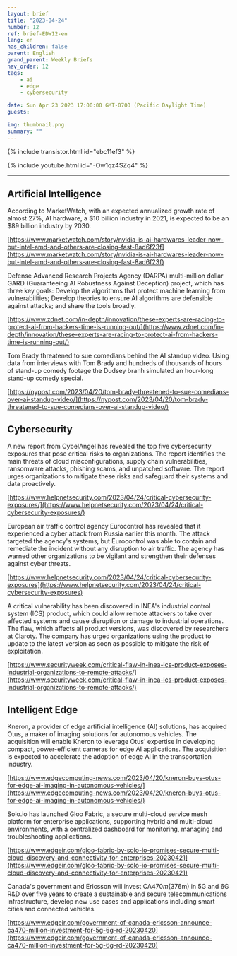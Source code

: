 ```yaml
---
layout: brief
title: "2023-04-24"
number: 12
ref: brief-EDW12-en
lang: en
has_children: false
parent: English
grand_parent: Weekly Briefs
nav_order: 12
tags:
    - ai
    - edge
    - cybersecurity

date: Sun Apr 23 2023 17:00:00 GMT-0700 (Pacific Daylight Time)
guests:

img: thumbnail.png
summary: ""
---
```


{% include transistor.html id="ebc11ef3" %}



{% include youtube.html id="-Ow1qz4SZq4" %}

---

## Artificial Intelligence

According to MarketWatch, with an expected annualized growth rate of almost 27%, AI hardware,  a $10 billion industry in 2021, is expected to be an $89 billion industry by 2030.

[https://www.marketwatch.com/story/nvidia-is-ai-hardwares-leader-now-but-intel-amd-and-others-are-closing-fast-8ad6f23f](https://www.marketwatch.com/story/nvidia-is-ai-hardwares-leader-now-but-intel-amd-and-others-are-closing-fast-8ad6f23f)

Defense Advanced Research Projects Agency (DARPA) multi-million dollar GARD (Guaranteeing AI Robustness Against Deception) project, which has three key goals: Develop the algorithms that protect machine learning from vulnerabilities; Develop theories to ensure AI algorithms are defensible against attacks; and share the tools broadly.

[https://www.zdnet.com/in-depth/innovation/these-experts-are-racing-to-protect-ai-from-hackers-time-is-running-out/](https://www.zdnet.com/in-depth/innovation/these-experts-are-racing-to-protect-ai-from-hackers-time-is-running-out/)

Tom Brady threatened to sue comedians behind the AI standup video. Using data from interviews with Tom Brady and hundreds of thousands of hours of stand-up comedy footage the Dudsey branh simulated an hour-long stand-up comedy special.

[https://nypost.com/2023/04/20/tom-brady-threatened-to-sue-comedians-over-ai-standup-video/](https://nypost.com/2023/04/20/tom-brady-threatened-to-sue-comedians-over-ai-standup-video/)

## Cybersecurity

A new report from CybelAngel has revealed the top five cybersecurity exposures that pose critical risks to organizations. The report identifies the main threats of cloud misconfigurations, supply chain vulnerabilities, ransomware attacks, phishing scams, and unpatched software. The report urges organizations to mitigate these risks and safeguard their systems and data proactively.

[https://www.helpnetsecurity.com/2023/04/24/critical-cybersecurity-exposures/](https://www.helpnetsecurity.com/2023/04/24/critical-cybersecurity-exposures/)

European air traffic control agency Eurocontrol has revealed that it experienced a cyber attack from Russia earlier this month. The attack targeted the agency's systems, but Eurocontrol was able to contain and remediate the incident without any disruption to air traffic. The agency has warned other organizations to be vigilant and strengthen their defenses against cyber threats.

[https://www.helpnetsecurity.com/2023/04/24/critical-cybersecurity-exposures](https://www.helpnetsecurity.com/2023/04/24/critical-cybersecurity-exposures)

A critical vulnerability has been discovered in INEA's industrial control system (ICS) product, which could allow remote attackers to take over affected systems and cause disruption or damage to industrial operations. The flaw, which affects all product versions, was discovered by researchers at Claroty. The company has urged organizations using the product to update to the latest version as soon as possible to mitigate the risk of exploitation.

[https://www.securityweek.com/critical-flaw-in-inea-ics-product-exposes-industrial-organizations-to-remote-attacks/](https://www.securityweek.com/critical-flaw-in-inea-ics-product-exposes-industrial-organizations-to-remote-attacks/)

## Intelligent Edge

Kneron, a provider of edge artificial intelligence (AI) solutions, has acquired Otus, a maker of imaging solutions for autonomous vehicles. The acquisition will enable Kneron to leverage Otus' expertise in developing compact, power-efficient cameras for edge AI applications. The acquisition is expected to accelerate the adoption of edge AI in the transportation industry.

[https://www.edgecomputing-news.com/2023/04/20/kneron-buys-otus-for-edge-ai-imaging-in-autonomous-vehicles/](https://www.edgecomputing-news.com/2023/04/20/kneron-buys-otus-for-edge-ai-imaging-in-autonomous-vehicles/)

Solo.io has launched Gloo Fabric, a secure multi-cloud service mesh platform for enterprise applications, supporting hybrid and multi-cloud environments, with a centralized dashboard for monitoring, managing and troubleshooting applications.

[https://www.edgeir.com/gloo-fabric-by-solo-io-promises-secure-multi-cloud-discovery-and-connectivity-for-enterprises-20230421](https://www.edgeir.com/gloo-fabric-by-solo-io-promises-secure-multi-cloud-discovery-and-connectivity-for-enterprises-20230421)

Canada's government and Ericsson will invest CA$470m ($376m) in 5G and 6G R&D over five years to create a sustainable and secure telecommunications infrastructure, develop new use cases and applications including smart cities and connected vehicles.

[https://www.edgeir.com/government-of-canada-ericsson-announce-ca470-million-investment-for-5g-6g-rd-20230420](https://www.edgeir.com/government-of-canada-ericsson-announce-ca470-million-investment-for-5g-6g-rd-20230420)


